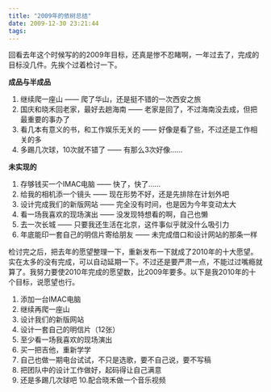 ```yaml
---
title: "2009年的依树总结"
date: 2009-12-30 23:21:44
tags:
---
```


回看去年这个时候写的的2009年目标，还真是惨不忍睹啊，一年过去了，完成的目标没几件。先挨个过着检讨一下。 

**成品与半成品** 
1. 继续爬一座山 —— 爬了华山，还是挺不错的一次西安之旅 
2. 国庆和晓禾回老家，最好去趟海南 —— 老家是回了，不过海南没去成，但把最重要的事办了 
3. 看几本有意义的书，和工作娱乐无关的 —— 好像是看了些，不过还是工作相关的多 
4. 多踢几次球，10次就不错了 —— 有那么3次好像…… 

**未实现的** 
1. 存够钱买一个IMAC电脑 —— 快了，快了…… 
2. 给我的相机添一个镜头 —— 现在形势不好，还是先排除在计划外吧 
3. 设计完成我们的新版网站 —— 完全没有时间，也是因为今年变动太大 
4. 看一场我喜欢的现场演出 —— 没发现特想看的啊，自己也懒 
5. 去一次长城 —— 只要我还生活在北京，这件事似乎就没什么吸引力 
6. 年底能印一套自己的明信片寄给朋友 —— 未完成借口和设计网站的那条一样 

检讨完之后，把去年的愿望整理一下，重新发布一下就成了2010年的十大愿望。实在太多的没有完成，可以自动延期一下。不过还是要严肃一点，不能过过嘴瘾就算了。我努力要使2010年完成的愿望数，比2009年要多。以下是我2010年的十个目标，说愿望也行。 
1. 添加一台IMAC电脑 
2. 继续再爬一座山 
3. 设计我们的新版网站 
4. 设计一套自己的明信片（12张） 
5. 至少看一场我喜欢的现场演出 
6. 买一把吉他，重新学学 
7. 自己也做一期电台试试，不只是选歌，要不自己说，要不写稿 
8. 把团队中的设计工作做好，起码得让自己满意 
9. 还是多踢几次球吧 
10.配合晓禾做一个音乐视频